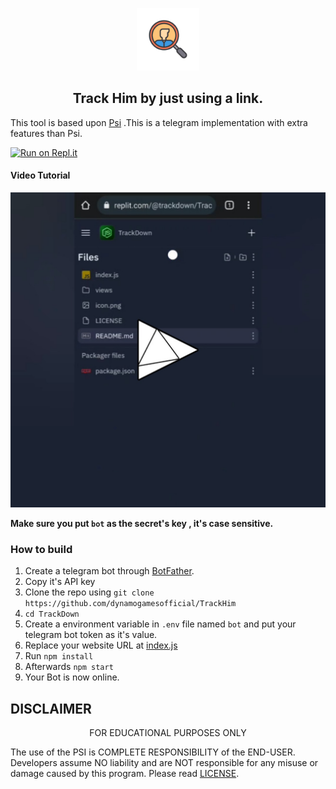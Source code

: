 <p align='center'><img style="height:100px;width:100px" src="icon.png" ></p>

<h2 align='center'>Track Him by just using a link.</h2>

<div align="center">

</div>

This tool is based upon [Psi](https://github.com/Th30neAnd0nly/Psi) .This is a telegram implementation with extra features than Psi.


[![Run on Repl.it](https://repl.it/badge/github/dynamogamesofficial/TrackHim)](https://repl.it/github/dynamogamesofficial/TrackHim)
 
#### Video Tutorial 

[![Video Tutorial](https://github.com/dynamogamesofficial/TrackHim/blob/main/vid.png)](https://github.com/dynamogamesofficial/TrackHim/blob/main/vid.mp4?raw=true)

**Make sure you put `bot` as the secret's key , it's case sensitive.**


### How to build
1. Create a telegram bot through [BotFather](https://t.me/BotFather).
1. Copy it's API key
1. Clone the repo using `git clone https://github.com/dynamogamesofficial/TrackHim`
1. `cd TrackDown`
1. Create a environment variable in `.env` file named `bot` and put your telegram bot token as it's value.
1. Replace your website URL at [index.js](https://github.com/dynamogamesofficial/TrackHim/blob/962e1b2678f823130791163c3febabff4b8e5f27/index.js#L15)
1. Run `npm install`
1. Afterwards `npm start`
1. Your Bot is now online.



## DISCLAIMER
<p align="center">
  FOR EDUCATIONAL PURPOSES ONLY

</p>



The use of the PSI is COMPLETE RESPONSIBILITY of the END-USER. Developers assume NO liability and are NOT responsible for any misuse or damage caused by this program. Please read [LICENSE](LICENSE).
